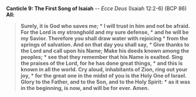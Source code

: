 **Canticle 9: The First Song of Isaiah** -- _Ecce Deus_ (Isaiah 12:2-6) (BCP 86)
**All:**
> **Surely, it is God who saves me; *
I will trust in him and not be afraid.
For the Lord is my stronghold and my sure defense, *
and he will be my Savior.
Therefore you shall draw water with rejoicing *
from the springs of salvation.
And on that day you shall say, *
Give thanks to the Lord and call upon his Name;
Make his deeds known among the peoples; *
see that they remember that his Name is exalted.
Sing the praises of the Lord, for he has done great things, *
and this is known in all the world.
Cry aloud, inhabitants of Zion, ring out your joy, *
for the great one in the midst of you is the Holy One of Israel.
Glory to the Father, and to the Son, and to the Holy Spirit: *
as it was in the beginning, is now, and will be for ever. Amen.**
